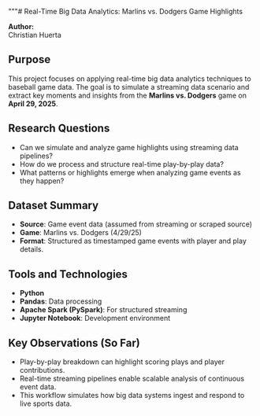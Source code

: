 """# Real-Time Big Data Analytics: Marlins vs. Dodgers Game Highlights

**Author:**  
Christian Huerta  


## Purpose
This project focuses on applying real-time big data analytics techniques to baseball game data. The goal is to simulate a streaming data scenario and extract key moments and insights from the **Marlins vs. Dodgers** game on **April 29, 2025**.

## Research Questions
- Can we simulate and analyze game highlights using streaming data pipelines?
- How do we process and structure real-time play-by-play data?
- What patterns or highlights emerge when analyzing game events as they happen?

## Dataset Summary
- **Source**: Game event data (assumed from streaming or scraped source)
- **Game**: Marlins vs. Dodgers (4/29/25)
- **Format**: Structured as timestamped game events with player and play details.

## Tools and Technologies
- **Python**
- **Pandas**: Data processing
- **Apache Spark (PySpark)**: For structured streaming
- **Jupyter Notebook**: Development environment

## Key Observations (So Far)
- Play-by-play breakdown can highlight scoring plays and player contributions.
- Real-time streaming pipelines enable scalable analysis of continuous event data.
- This workflow simulates how big data systems ingest and respond to live sports data.
